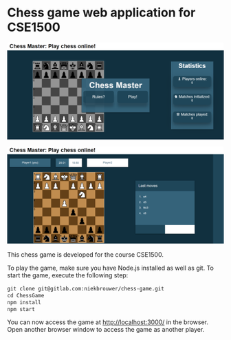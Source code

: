 # Chess game web application for CSE1500

![splashscreen screenshot](splashscreen.png)

![Game screenshot](gamescreen.png)

This chess game is developed for the course CSE1500.

To play the game, make sure you have Node.js installed as well as git.
To start the game, execute the following step:

```console
git clone git@gitlab.com:niekbrouwer/chess-game.git
cd ChessGame
npm install
npm start
```

You can now access the game at [http://localhost:3000/](http://localhost:3000/) in the browser. Open another browser window to access the game as another player.
